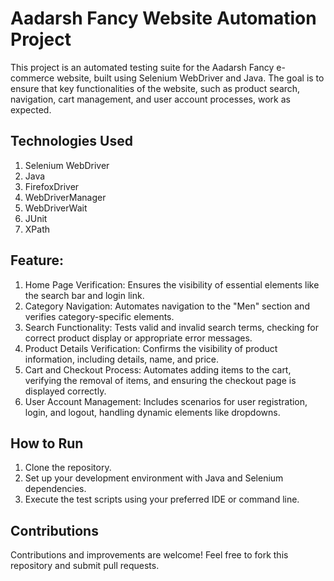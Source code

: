 # Aadarsh Fancy Website Automation Project
This project is an automated testing suite for the Aadarsh Fancy e-commerce website, built using Selenium WebDriver and Java. The goal is to ensure that key functionalities of the website, such as product search, navigation, cart management, and user account processes, work as expected.

## Technologies Used
  1. Selenium WebDriver
  2. Java
  3. FirefoxDriver
  4. WebDriverManager
  5. WebDriverWait
  6. JUnit
  7. XPath

## Feature:
  1. Home Page Verification: Ensures the visibility of essential elements like the search bar and login link.
  2. Category Navigation: Automates navigation to the "Men" section and verifies category-specific elements.
  3. Search Functionality: Tests valid and invalid search terms, checking for correct product display or appropriate error messages.
  4. Product Details Verification: Confirms the visibility of product information, including details, name, and price.
  5. Cart and Checkout Process: Automates adding items to the cart, verifying the removal of items, and ensuring the checkout page is displayed correctly.
  6. User Account Management: Includes scenarios for user registration, login, and logout, handling dynamic elements like dropdowns.


## How to Run
  1. Clone the repository.
  2. Set up your development environment with Java and Selenium dependencies.
  3. Execute the test scripts using your preferred IDE or command line.

## Contributions
  Contributions and improvements are welcome! Feel free to fork this repository and submit pull requests.

